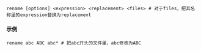 ```
rename [options] <expression> <replacement> <files>	# 对于files，把其名称里的expression替换为replacement
```

#### 示例

```
rename abc ABC abc*	# 把abc开头的文件里，abc修改为ABC
```

